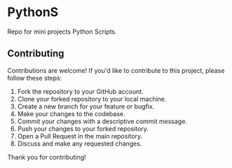 # PythonS
Repo for mini projects Python Scripts.

## Contributing

Contributions are welcome! If you'd like to contribute to this project, please follow these steps:

1. Fork the repository to your GitHub account.
2. Clone your forked repository to your local machine.
3. Create a new branch for your feature or bugfix.
4. Make your changes to the codebase.
5. Commit your changes with a descriptive commit message.
6. Push your changes to your forked repository.
7. Open a Pull Request in the main repository.
8. Discuss and make any requested changes.

Thank you for contributing!
